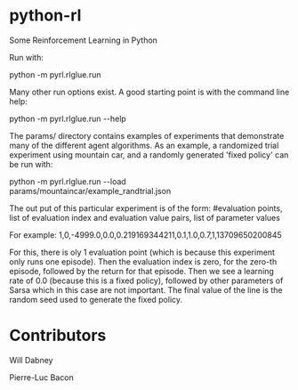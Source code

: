 python-rl
=========

Some Reinforcement Learning in Python


Run with:

python -m pyrl.rlglue.run

Many other run options exist. A good starting point is with the command line help:

python -m pyrl.rlglue.run --help

The params/ directory contains examples of experiments that demonstrate many of the different agent algorithms. 
As an example, a randomized trial experiment using mountain car, and a randomly generated 'fixed policy' can be 
run with:

python -m pyrl.rlglue.run --load params/mountaincar/example_randtrial.json

The out put of this particular experiment is of the form:
#evaluation points, list of evaluation index and evaluation value pairs, list of parameter values

For example:
1,0,-4999.0,0.0,0.219169344211,0.1,1.0,0.7,1,13709650200845

For this, there is oly 1 evaluation point (which is because this experiment only runs one episode). 
Then the evaluation index is zero, for the zero-th episode, followed by the return for that episode. 
Then we see a learning rate of 0.0 (because this is a fixed policy), followed by other parameters of 
Sarsa which in this case are not important. The final value of the line is the random seed used to 
generate the fixed policy.


Contributors
============
Will Dabney

Pierre-Luc Bacon
